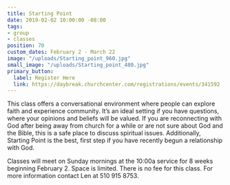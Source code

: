 ```yaml
---
title: Starting Point
date: 2019-02-02 10:00:00 -08:00
tags:
- group
- classes
position: 70
custom_dates: February 2 - March 22
image: "/uploads/Starting_point_960.jpg"
small_image: "/uploads/Starting_point_480.jpg"
primary_button:
  label: Register Here
  link: https://daybreak.churchcenter.com/registrations/events/341592
---
```


This class offers a conversational environment where people can explore faith and experience community. It’s an ideal setting if you have questions, where your opinions and beliefs will be valued. If you are reconnecting with God after being away from church for a while or are not sure about God and the Bible, this is a safe place to discuss spiritual issues. Additionally, Starting Point is the best, first step if you have recently begun a relationship with God.

Classes will meet on Sunday mornings at the 10:00a service for 8 weeks beginning February 2. Space is limited. There is no fee for this class. For more information contact Len at 510 915 8753.